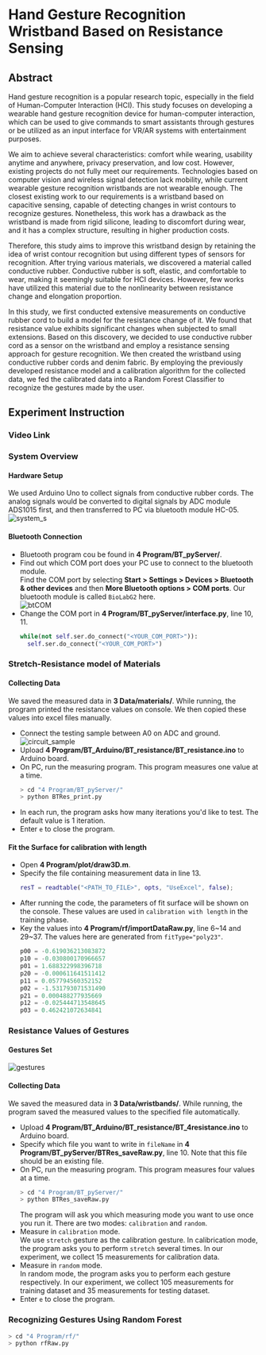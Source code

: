 # Hand Gesture Recognition Wristband Based on Resistance Sensing
## Abstract
Hand gesture recognition is a popular research topic, especially in the field of Human-Computer Interaction (HCI). This study focuses on developing a wearable hand gesture recognition device for human-computer interaction, which can be used to give commands to smart assistants through gestures or be utilized as an input interface for VR/AR systems with entertainment purposes.  

We aim to achieve several characteristics: comfort while wearing, usability anytime and anywhere, privacy preservation, and low cost. However, existing projects do not fully meet our requirements. Technologies based on computer vision and wireless signal detection lack mobility, while current wearable gesture recognition wristbands are not wearable enough. The closest existing work to our requirements is a wristband based on capacitive sensing, capable of detecting changes in wrist contours to recognize gestures. Nonetheless, this work has a drawback as the wristband is made from rigid silicone, leading to discomfort during wear, and it has a complex structure, resulting in higher production costs.  
 
Therefore, this study aims to improve this wristband design by retaining the idea of wrist contour recognition but using different types of sensors for recognition. After trying various materials, we discovered a material called conductive rubber. Conductive rubber is soft, elastic, and comfortable to wear, making it seemingly suitable for HCI devices. However, few works have utilized this material due to the nonlinearity between resistance change and elongation proportion.  

In this study, we first conducted extensive measurements on conductive rubber cord to build a model for the resistance change of it. We found that resistance value exhibits significant changes when subjected to small extensions. Based on this discovery, we decided to use conductive rubber cord as a sensor on the wristband and employ a resistance sensing approach for gesture recognition. We then created the wristband using conductive rubber cords and denim fabric. By employing the previously developed resistance model and a calibration algorithm for the collected data, we fed the calibrated data into a Random Forest Classifier to recognize the gestures made by the user.
## Experiment Instruction
### Video Link
### System Overview   
#### Hardware Setup
We used Arduino Uno to collect signals from conductive rubber cords. The analog signals would be converted to digital signals by ADC module ADS1015 first, and then transferred to PC via bluetooth module HC-05.  
![system_s](https://github.com/ban9975/Thesis/assets/55187987/2b7a6970-4ab9-4a81-9c34-197958233fa6)
#### Bluetooth Connection  
* Bluetooth program cou be found in **4 Program/BT_pyServer/**.  
* Find out which COM port does your PC use to connect to the bluetooth module.  
  Find the COM port by selecting **Start > Settings > Devices > Bluetooth & other devices** and then **More Bluetooth options > COM ports**. Our bluetooth module is called `BioLabG2` here.  
  ![btCOM](https://github.com/ban9975/Thesis/assets/55187987/8a3abade-cf5e-41eb-8abc-b69b76737acb)
* Change the COM port in **4 Program/BT_pyServer/interface.py**, line 10, 11.
  ```python
  while(not self.ser.do_connect("<YOUR_COM_PORT>")):
    self.ser.do_connect("<YOUR_COM_PORT>")
  ```
### Stretch-Resistance model of Materials
#### Collecting Data
We saved the measured data in **3 Data/materials/**. While running, the program printed the resistance values on console. We then copied these values into excel files manually.  
* Connect the testing sample between A0 on ADC and ground.  
  ![circuit_sample](https://github.com/ban9975/Thesis/assets/55187987/5d4a4e1b-4807-4420-b676-9e12acc4c3ca)
* Upload **4 Program/BT_Arduino/BT_resistance/BT_resistance.ino** to Arduino board.
* On PC, run the measuring program. This program measures one value at a time.  
  ```bash
  > cd "4 Program/BT_pyServer/"
  > python BTRes_print.py
  ```
* In each run, the program asks how many iterations you'd like to test. The default value is 1 iteration.  
* Enter `e` to close the program.  
#### Fit the Surface for **calibration with length**
* Open **4 Program/plot/draw3D.m**.
* Specify the file containing measurement data in line 13.
  ```Matlab
  resT = readtable("<PATH_TO_FILE>", opts, "UseExcel", false);
  ```
* After running the code, the parameters of fit surface will be shown on the console. These values are used in `calibration with length` in the training phase.
 * Key the values into **4 Program/rf/importDataRaw.py**, line 6\~14 and 29\~37. The values here are generated from `fitType="poly23"`.
   ```python
   p00 = -0.619036213083872
   p10 = -0.030800170966657
   p01 = 1.688322998396718
   p20 = -0.000611641511412
   p11 = 0.057794560352152
   p02 = -1.531793071531490
   p21 = 0.000488277935669
   p12 = -0.025444713548645
   p03 = 0.462421072634841
   ```
### Resistance Values of Gestures
#### Gestures Set
![gestures](https://github.com/ban9975/Thesis/assets/55187987/685aa1ff-0447-476d-bf9d-69ab3b50d990)  
#### Collecting Data
We saved the measured data in **3 Data/wristbands/**. While running, the program saved the measured values to the specified file automatically.
* Upload **4 Program/BT_Arduino/BT_resistance/BT_4resistance.ino** to Arduino board.
* Specify which file you want to write in `fileName` in **4 Program/BT_pyServer/BTRes_saveRaw.py**, line 10. Note that this file should be an existing file.  
* On PC, run the measuring program. This program measures four values at a time.  
  ```bash
  > cd "4 Program/BT_pyServer/"
  > python BTRes_saveRaw.py
  ```
  The program will ask you which measuring mode you want to use once you run it. There are two modes: `calibration` and `random`.
 *  Measure in `calibration` mode.  
    We use `stretch` gesture as the calibration gesture. In calibrication mode, the program asks you to perform `stretch` several times. In our experiment, we collect 15 measurements for calibration data.  
 *  Measure in `random` mode.  
    In random mode, the program asks you to perform each gesture respectively. In our experiment, we collect 105 measurements for training dataset and 35 measurements for testing dataset.  
 * Enter `e` to close the program.
### Recognizing Gestures Using Random Forest
```bash
> cd "4 Program/rf/"
> python rfRaw.py
```
